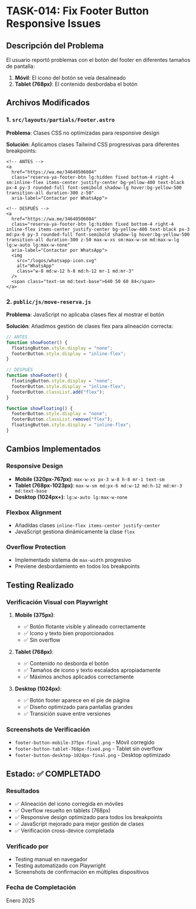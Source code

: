 # TASK-014: Fix Footer Button Responsive Issues

## Descripción del Problema

El usuario reportó problemas con el botón del footer en diferentes tamaños de pantalla:

1. **Móvil**: El icono del botón se veía desalineado
2. **Tablet (768px)**: El contenido desbordaba el botón

## Archivos Modificados

### 1. `src/layouts/partials/Footer.astro`

**Problema**: Clases CSS no optimizadas para responsive design

**Solución**: Aplicamos clases Tailwind CSS progressivas para diferentes breakpoints:

```astro
<!-- ANTES -->
<a
  href="https://wa.me/34640506084"
  class="reserva-ya-footer-btn lg:hidden fixed bottom-4 right-4 sm:inline-flex items-center justify-center bg-yellow-400 text-black px-4 py-3 rounded-full font-semibold shadow-lg hover:bg-yellow-500 transition-all duration-300 z-50"
  aria-label="Contactar por WhatsApp">

<!-- DESPUÉS -->
<a
  href="https://wa.me/34640506084"
  class="reserva-ya-footer-btn lg:hidden fixed bottom-4 right-4 inline-flex items-center justify-center bg-yellow-400 text-black px-3 md:px-6 py-3 rounded-full font-semibold shadow-lg hover:bg-yellow-500 transition-all duration-300 z-50 max-w-xs sm:max-w-sm md:max-w-lg lg:w-auto lg:max-w-none"
  aria-label="Contactar por WhatsApp">
  <img
    src="/logos/whatsapp-icon.svg"
    alt="WhatsApp"
    class="w-8 md:w-12 h-8 md:h-12 mr-1 md:mr-3"
  />
  <span class="text-sm md:text-base">640 50 60 84</span>
</a>
```

### 2. `public/js/move-reserva.js`

**Problema**: JavaScript no aplicaba clases flex al mostrar el botón

**Solución**: Añadimos gestión de clases flex para alineación correcta:

```javascript
// ANTES
function showFooter() {
  floatingButton.style.display = "none";
  footerButton.style.display = "inline-flex";
}

// DESPUÉS
function showFooter() {
  floatingButton.style.display = "none";
  footerButton.style.display = "inline-flex";
  footerButton.classList.add("flex");
}

function showFloating() {
  footerButton.style.display = "none";
  footerButton.classList.remove("flex");
  floatingButton.style.display = "inline-flex";
}
```

## Cambios Implementados

### Responsive Design

- **Mobile (320px-767px)**: `max-w-xs px-3 w-8 h-8 mr-1 text-sm`
- **Tablet (768px-1023px)**: `max-w-sm md:px-6 md:w-12 md:h-12 md:mr-3 md:text-base`
- **Desktop (1024px+)**: `lg:w-auto lg:max-w-none`

### Flexbox Alignment

- Añadidas clases `inline-flex items-center justify-center`
- JavaScript gestiona dinámicamente la clase `flex`

### Overflow Protection

- Implementado sistema de `max-width` progresivo
- Previene desbordamiento en todos los breakpoints

## Testing Realizado

### Verificación Visual con Playwright

1. **Mobile (375px)**:

   - ✅ Botón flotante visible y alineado correctamente
   - ✅ Icono y texto bien proporcionados
   - ✅ Sin overflow

2. **Tablet (768px)**:

   - ✅ Contenido no desborda el botón
   - ✅ Tamaños de icono y texto escalados apropiadamente
   - ✅ Máximos anchos aplicados correctamente

3. **Desktop (1024px)**:
   - ✅ Botón footer aparece en el pie de página
   - ✅ Diseño optimizado para pantallas grandes
   - ✅ Transición suave entre versiones

### Screenshots de Verificación

- `footer-button-mobile-375px-final.png` - Móvil corregido
- `footer-button-tablet-768px-fixed.png` - Tablet sin overflow
- `footer-button-desktop-1024px-final.png` - Desktop optimizado

## Estado: ✅ COMPLETADO

### Resultados

- ✅ Alineación del icono corregida en móviles
- ✅ Overflow resuelto en tablets (768px)
- ✅ Responsive design optimizado para todos los breakpoints
- ✅ JavaScript mejorado para mejor gestión de clases
- ✅ Verificación cross-device completada

### Verificado por

- Testing manual en navegador
- Testing automatizado con Playwright
- Screenshots de confirmación en múltiples dispositivos

### Fecha de Completación

Enero 2025
